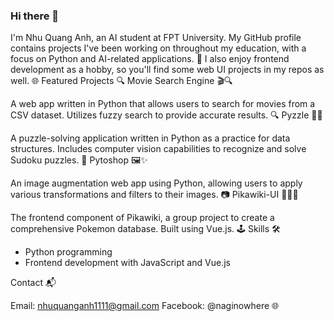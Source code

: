 ### Hi there 👋

<!--
**Keithsel/Keithsel** is a ✨ _special_ ✨ repository because its `README.md` (this file) appears on your GitHub profile.

Here are some ideas to get you started:

- 🔭 I’m currently working on ...
- 🌱 I’m currently learning ...
- 👯 I’m looking to collaborate on ...
- 🤔 I’m looking for help with ...
- 💬 Ask me about ...
- 📫 How to reach me: ...
- 😄 Pronouns: ...
- ⚡ Fun fact: ...
-->

I'm Nhu Quang Anh, an AI student at FPT University. My GitHub profile contains projects I've been working on throughout my education, with a focus on Python and AI-related applications. 🧠 I also enjoy frontend development as a hobby, so you'll find some web UI projects in my repos as well. 🌐
Featured Projects 🔍
Movie Search Engine 🎬🔍

A web app written in Python that allows users to search for movies from a CSV dataset. Utilizes fuzzy search to provide accurate results. 🔍
Pyzzle 🧠🧩

A puzzle-solving application written in Python as a practice for data structures. Includes computer vision capabilities to recognize and solve Sudoku puzzles. 🤖
Pytoshop 🖼️✨

An image augmentation web app using Python, allowing users to apply various transformations and filters to their images. 📷
Pikawiki-UI 🐱‍👤🐉

The frontend component of Pikawiki, a group project to create a comprehensive Pokemon database. Built using Vue.js. 🕹️
Skills 🛠️

- Python programming
- Frontend development with JavaScript and Vue.js

Contact 📬

Email: nhuquanganh1111@gmail.com
Facebook: @naginowhere 🌐

